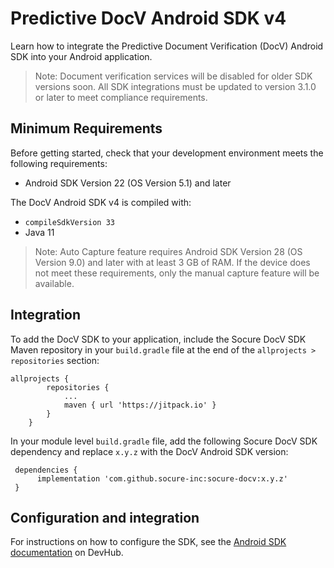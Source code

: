 # Predictive DocV Android SDK v4

Learn how to integrate the Predictive Document Verification (DocV) Android SDK into your Android application. 

> Note: Document verification services will be disabled for older SDK versions soon. All SDK integrations must be updated to version 3.1.0 or later to meet compliance requirements.

## Minimum Requirements

Before getting started, check that your development environment meets the following requirements:

- Android SDK Version 22 (OS Version 5.1) and later

The DocV Android SDK v4 is compiled with:

- `compileSdkVersion 33`
- Java 11

> Note: Auto Capture feature requires Android SDK Version 28 (OS Version 9.0) and later with at least 3 GB of RAM. If the device does not meet these requirements, only the manual capture feature will be available.

## Integration

To add the DocV SDK to your application, include the Socure DocV SDK Maven repository in your `build.gradle` file at the end of the `allprojects > repositories` section:

```
allprojects {
        repositories {
            ...
            maven { url 'https://jitpack.io' }
        }
    }
```

In your module level `build.gradle` file, add the following Socure DocV SDK dependency and replace `x.y.z` with the DocV Android SDK version:

```
 dependencies {
      implementation 'com.github.socure-inc:socure-docv:x.y.z'
 }
 ```

## Configuration and integration

For instructions on how to configure the SDK, see the [Android SDK documentation](https://developer.socure.com/docs/sdks/docv/android-sdk/v3-and-v4/quick-start) on DevHub.

